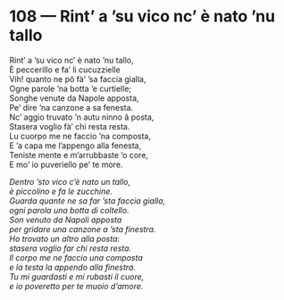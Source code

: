 # 108 — Rint’ a ’su vico nc’ è nato ’nu tallo

Rint’ a ’su vico nc’ è nato ’nu tallo,  
È peccerillo e fa’ li cucuzzielle  
Vih! quanto ne pô fà’ ’sa faccia gialla,  
Ogne parole ’na botta ’e curtielle;  
Songhe venute da Napole apposta,  
Pe’ dire ’na canzone a sa fenesta.  
Nc’ aggio truvato ’n autu ninno â posta,  
Stasera voglio fà’ chi resta resta.  
Lu cuorpo me ne faccio ’na composta,  
E ’a capa me l’appengo alla fenesta,  
Teniste mente e m’arrubbaste ’o core,  
E mo’ io puveriello pe’ te more.

_Dentro ’sto vico c’è nato un tallo,  
è piccolino e fa le zucchine.  
Guarda quante ne sa far ’sta faccia gialla,  
ogni parola una botta di coltello.  
Son venuto da Napoli apposta  
per gridare una canzone a ’sta finestra.  
Ho trovato un altro alla posta:  
stasera voglio far chi resta resta.  
Il corpo me ne faccio una composta  
e la testa la appendo alla finestra.  
Tu mi guardasti e mi rubasti il cuore,  
e io poveretto per te muoio d’amore._

